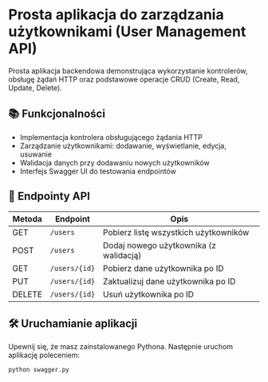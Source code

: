 # Prosta aplikacja do zarządzania użytkownikami (User Management API)

Prosta aplikacja backendowa demonstrująca wykorzystanie kontrolerów, obsługę żądań HTTP oraz podstawowe operacje CRUD (Create, Read, Update, Delete).

## 📚 Funkcjonalności

- Implementacja kontrolera obsługującego żądania HTTP
- Zarządzanie użytkownikami: dodawanie, wyświetlanie, edycja, usuwanie
- Walidacja danych przy dodawaniu nowych użytkowników
- Interfejs Swagger UI do testowania endpointów

## 🚀 Endpointy API

| Metoda | Endpoint          | Opis                                    |
|--------|-------------------|-----------------------------------------|
| GET    | `/users`          | Pobierz listę wszystkich użytkowników   |
| POST   | `/users`          | Dodaj nowego użytkownika (z walidacją)  |
| GET    | `/users/{id}`     | Pobierz dane użytkownika po ID          |
| PUT    | `/users/{id}`     | Zaktualizuj dane użytkownika po ID      |
| DELETE | `/users/{id}`     | Usuń użytkownika po ID                  |

## 🛠 Uruchamianie aplikacji

Upewnij się, że masz zainstalowanego Pythona. Następnie uruchom aplikację poleceniem:

```bash
python swagger.py





